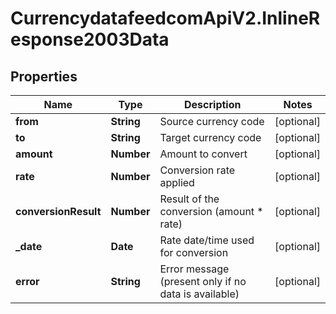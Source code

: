 # CurrencydatafeedcomApiV2.InlineResponse2003Data

## Properties
Name | Type | Description | Notes
------------ | ------------- | ------------- | -------------
**from** | **String** | Source currency code | [optional] 
**to** | **String** | Target currency code | [optional] 
**amount** | **Number** | Amount to convert | [optional] 
**rate** | **Number** | Conversion rate applied | [optional] 
**conversionResult** | **Number** | Result of the conversion (amount * rate) | [optional] 
**_date** | **Date** | Rate date/time used for conversion | [optional] 
**error** | **String** | Error message (present only if no data is available) | [optional] 
